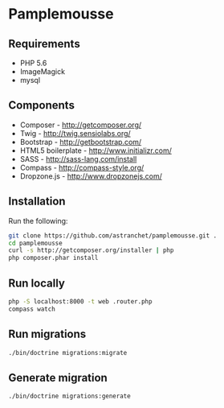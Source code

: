Pamplemousse
=============

Requirements
------------

* PHP 5.6
* ImageMagick
* mysql

Components
----------

* Composer - http://getcomposer.org/
* Twig - http://twig.sensiolabs.org/
* Bootstrap - http://getbootstrap.com/
* HTML5 boilerplate - http://www.initializr.com/
* SASS - http://sass-lang.com/install
* Compass - http://compass-style.org/
* Dropzone.js - http://www.dropzonejs.com/

Installation
------------

Run the following:

```bash
git clone https://github.com/astranchet/pamplemousse.git .
cd pamplemousse
curl -s http://getcomposer.org/installer | php
php composer.phar install
```

Run locally
-----------

```sh
php -S localhost:8000 -t web .router.php
compass watch
```

Run migrations
--------------

```bash
./bin/doctrine migrations:migrate
```

Generate migration
------------------

```bash
./bin/doctrine migrations:generate
```
